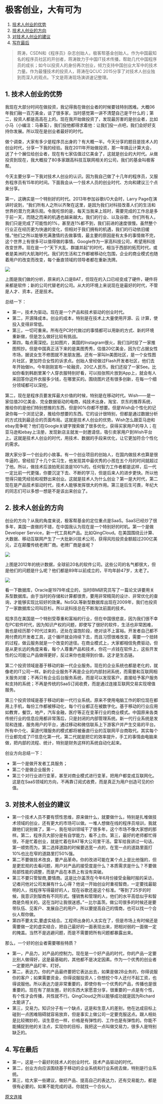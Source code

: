 极客创业，大有可为
=====================

1. [技术人创业的优势](#1-技术人创业的优势)
1. [技术人创业的方向](#2-技术人创业的方向)
1. [对技术人创业的建议](#3-对技术人创业的建议)
1. [写在最后](#4-写在最后)

> 蒋涛，CSDN和《程序员》杂志创始人，极客帮基金创始人。作为中国最知名的程序员社区的开创者，蒋涛致力于中国IT技术传播，帮助几代中国程序员的成长；如今以投资人的身份再次创业，倾力支持中国创业大军中的技术力量。作为最懂技术的投资人，蒋涛在QCUC 2015分享了对技术人创业独到而深入的观点。下文是蒋涛现场演讲速记整理。

## 1. 技术人创业的优势

我现在大部分时间在做投资，我记得我在做创业者的时候要钱特别困难。大概06年我们融一百万美金，谈了很多家，当时感觉第一讲不清楚自己是干什么的；第二，投资人都是高高在上的。现在我开始做投资了，发现最厉害的是创业者，比如小马（小编注：马春荃），我们投他都得求着他：让我们投一点吧，我们会好好支持你发展。所以现在是创业者最好的时代。

做个调查，大家有多少是程序员出身的？有大概一半。今天分享的题目是技术人的创业时代，分享一下我的经验。我在2011年开始做投资，那一年搞云计算大会，送了十个展位给创业者，现在有七家估值过亿美金了，这就是创业的大时代。从做投资到现在，我大概投了80多家跟高科技互联网相关的公司，我们的基金叫极客帮。

今天主要分享一下我对技术人创业的认识。因为我自己做了十几年的程序员，又服务程序员有15年的时间。下面我会从一个技术人员的创业时代、方向和建议三个点来分享。

第一，这确实是一个特别好的时代。2013年参加谷歌I/O大会时，Larry Page在演讲时说到，“我们所有人之所以齐聚在这里，是因为我们对科技改善人们的生活和世界的潜力充满乐观。令我吃惊的是，每天当我来上班时，需要完成的工作总是多于前一天，而随之而来的机遇也越来越大。我们的行业、以及谷歌、你们所有人，我们只是完成了可能性的1%，甚至连1%都不到，我们前进的速度很慢。虽然整个行业正在经历更为快速的变化，但相对于我们拥有的机遇，我们的行动依旧缓慢。”他们之所以能够充满激情的去做事情，最主要的原因是有太多的事情做不完，这个世界上有很多可以值得做的事情，Google作为一家高科技公司，希望用科技改变世界。现在是一个“天下大乱、群雄并起”的时代，相当于西部的拓荒时代，或者是美洲的大航海时代。我们的生活和工作都被移动化包围，企业的商业模式也随着用户的改变而改变，每个垂直领域的领导者都在重新洗牌。

![](entrance.jpg)

上图是我们做的分析，原来的入口是BAT，但现在的入口已经变成了硬件，硬件将来都是软件；新的公司代替老的公司。从大的环境上来说现在是最好的时代，不管是人才、资本，还是技术。

总结一下：

- 第一，技术为驱动。现在是一个产品和技术驱动的创业时代。
- 第二，开源降成本。创业的成本，特别是在技术上大量使用开源、云 计算，使投入变得非常低。
- 第三，一切可重来。所有在PC时代做过的事情都可以用新的方式、新的环境重新做，但是怎么做好比较有挑战。
- 第四，每点需深挖。比如图片，美国的Instagram很火，我们当时投了一家推图照抄。但是中国真正活下来的是美图秀秀，估值20亿美金，因为它占据女性市场，据说女生不修图就不发朋友圈。还有一家叫In美图社区，是一个女性图片社区，更加符合女性的诉求点。创始人曾经做过Flash开发者社区，他们去年开始做In，今年刚刚宣布一轮融资，20亿人民币。我们还投了一家See。比如你看到韩剧里某个人穿衣服特别好看，可以拍张照片放到App上，就会有人来回答你这件衣服多少钱，在哪里买的。围绕图片还有很多创新，在每一个细分领域都可以深挖。

第二，现在是程序员要发挥最大价值的时候，特别是在移动时代。Wish——是一家估值20亿美金、完全数据驱动的电商，纯技术出身。淘宝、京东的推荐系统，推给你的是他们特别想推的东西，但是90%你都不想要。但是Wish会个性化的记录你每一个浏览记录，推给你想要的东西。它的设计很特别，但都是通过数据分析的方式找到最适合的页面布局。这就是技术人创业的优势。Wish怎么跟亚马逊和ebay竞争呢？他们在Google关键字搜索做了很多优化，获得买家用户的导入；在亚马逊和ebay上注册，发现新店主就发一封邀请信，吸引卖家用户到Wish平台上。这就是技术人创业的时代，用技术、数据的手段来优化，让它更加符合个性化的需求。

跟大家分享一个创业的小故事。有一个创业项目的创始人，在国内做技术也算是很牛逼的，曾经招了十几个实习生，他发现其中最优秀的小孩在五个月的时间就超过了他。所以，做技术后浪拍死前浪是100%的。任何智力工作者都是这样，后一代一定比前一代更强，你要沉淀下去、不断的学习，但是后来人的进步更快。所以他觉得只能凭经验和视野出来创业。这就是技术人为什么创业？第一是大时代，第二现在是产品技术驱动时代，技术人能够发挥很大的作用。第三是后生可畏，年纪大的同志们可以多想一想是不是该出来创业了。

## 2. 技术人创业的方向

创业的方向？从我的角度来说，极客帮基金的定位重点是SaaS。SaaS已经炒了很多年，美国一直做的不错，在中国我认为现在是一个特别好的时机。第一个是做Developer Service，新一代工具和产品。比如QingCloud。在美国围绕云计算、大数据、移动互联网产生了一大批新兴技术公司，获得风险投资金额超过200亿美元，正在颠覆传统老牌厂商。老牌厂商是谁呢？

![](companies.jpg)

上图是2012年的统计数据，全球前20名的软件公司。这些公司的名气都很大，但是他们的问题是什么呢？他们都是89年以前成立的，平均年龄47岁，太老了。

![](db.jpg)

看一下数据库，Oracle是1979年成立的，当时IBM研究员写了一篇论文讲要用关系型数据库。由于当时的存储和计算都很贵，要用非常精简的设计、非常优化的查询，才能够实现比较好的效果。NoSQL等新型数据库出现在2009年，我们也投资了一家数据库公司叫巨杉。所以说科技总在不断淘汰前面的技术。

程序员在美国是一个特别受尊重和富裕的行业，但在中国很悲哀，因为我们很不幸在PC软件时代，因为知识产权的问题，即使写了很好的软件，生活也非常困难，我也是经历那个时代过来的，还处在温饱阶段，绝对谈不上富裕。开发者自己都不用付费的开发者工具，这个循环就会持续下去，而且习惯很难改变，需要一个扭转的过程，做云服务就是一个改变的途径。在商业模式上，大家都相信免费驱动，但是从更长远的角度来看，每个人尊重产品和技术，你花一点钱在软件上，这些开发性的公司能让产品做得更好，反过来你也能得到价值，这才是生态链。

第二个投资领域是基于移动的新一代企业服务。现在的企业系统也都是老化的，就像老的IT公司一样。新的企业服务不再是企业的内部封闭系统，而需要和互联网相关服务对接；不再只有企业后台服务系统，而是可以发现客户，直接给予客户服务和支持的系统；不再是传统的SaaS订阅收费，而是通过连接互联网交易实现增值服务。

第三个投资领域是基于移动的新一代行业系统。原来不使用电脑工作的职位现在都用上手机，每份工作都被移动化，每个行业都正在被数字化。基于移动的行业应用如教育，餐饮，地产，汽车金融，医疗等正在变革行业的商业模式。中国原来各类传统行业的信息应用都非常落后，只是封闭的内部管理系统。新一代行业系统是发现和连接，服务用户的平台，通过移动和微信联系上下游客户并产生交易的平台。所有中介化、渠道代理服务的模式都将被垂直行业的互联网平台商取代。其实每个行业都完成了IT信息化第一代，第二代就是把它的效率提升，手工的事情由电脑来做，把内部的流程、统计，特别是财务这样的系统自动化起来。

创业方向总结一下：

- 第一个是做开发者工具服务；
- 第二个是做企业服务；
- 第三个对行业进行变革，甚至对商业模式进行变革，把用户都变成互联网化。这是在SaaS领域的方向，不再靠订阅式收费，而是真正为用户创造可见的价值。

## 3. 对技术人创业的建议

- 第一个技术人员不要有惯性思维，原来做什么，就要做什么，特别是扎堆做技术领域的创业，还有更大的市场可以做。一堆人想做在线的程序员培训，我就跟他们说别做了，第一，我在培训领域干了很多年，这个市场不像大家想的那样。第二，程序员大部分是有自学能力，看不上你。第三，最好的老师都忙得很，不是忙着创业，就是忙着在BAT等大公司里干活。雷军给我讲过一句话，第一顺势而为，第二选择道路的时候要选宽一点的，在宽一点的道路里面打10%也比在窄的道路里打50%强。
- 第二不要做技术改良，要产品革命。你的改进可能在某个点上是比他强的，但是更宏观的去看问题，用户对产品的接受度是什么？本质需求是什么？不要做局部性能的调整，而是产品在本质上有没有突破。
- 第三不要只管智商,要情商。这是比尔盖茨在今年6月份接受金融时报的采访，记者问他对公司发展有什么心得？他说一开始创业时重视智商，一定要找最聪明的人，找程序写得最好的人，现在谷歌还是这个标准。“等到了25岁的时候，我意识到智商有不同形式。懂销售和管理的人，他们的水平高低似乎和智商是负相关的。这在当时让我很迷惑。”－比尔盖茨。做公司很多的时候还是要带队伍、见客户、发展自己的用户，所以要提高自己的情商，也可以找一个合伙人帮你做。
- 第四不要太实,要虚实结合。工程师出身的人太实在了，但是市场上有时候还是需要做一定的虚实结合，把自己最好的一面表现出来，把相对弱的一面做一定的掩盖。当然不是逃避问题，而是不需要把所有问题都暴露出来。

那么，一个好的创业者需要哪些特质？

- 第一，产品力，对产品的控制力。现在是一个好产品的时代，你的产品一定要比别人做得好，这是最基础的，其他都不是决定因素。作为一个优秀的创业者一定要把产品盯牢、盯好。
- 第二，表达力。你的产品最终要把它表达出去，如果是做2B业务的，你得说服你的客户；如果需要资金，你得说服投资人；你想挖个牛人还付不起工资，也得说服他。所以表达力是非常重要的，即使你有一个优秀的产品，传播也是很重要的。现在有了朋友圈，好的东西大家愿意分享，很重要的一点是有个性，有个性才会传播，共性就不行。QingCloud之所以能够成功就是因为Richard太能讲了。
- 第三，交易力。知识分子有一个缺点，这是和生意人的差别，他在达成目标上碰到一点困难阻碍就容易放弃，但是事实上做公司一定要克服这点。跟人相处是比较微妙的，谈生意也一样，价格是有弹性的、工作也是有弹性的。你能不能捕捉到他的关注点，实现你的目标，我把这一点叫做交易力，很多人是特别缺乏的。

## 4. 写在最后

- 第一，这是一个最好的技术人的创业时代、技术产品驱动的时代。
- 第二，创业方向应该围绕基于移动的企业系统和行业系统去做，特别是行业系统。
- 第三，给大家一些建议，做好产品、提高自己的表达力，还有交易能力，都是很有必要的。如果不能完成的话，你就找一个合伙人。

[原文连接](http://mp.weixin.qq.com/s?__biz=MjM5NDcyNzkwMw==&mid=207817810&idx=1&sn=f7ff0cd0771487facbe69f5622ce299e&scene=2&srcid=0914Bx6KykP3cVI6sFibbFOd&from=timeline&isappinstalled=0#rd)
